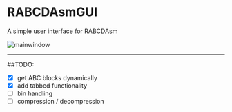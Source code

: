 # RABCDAsmGUI
A simple user interface for RABCDAsm

![mainwindow](http://puu.sh/lmRf1.png "Main Window")

-------

##TODO:

* [x] get ABC blocks dynamically
* [x] add tabbed functionality
* [ ] bin handling
* [ ] compression / decompression
